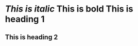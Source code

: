 _This is italic_
__This is bold__
This is heading 1
=================
This is heading 2
-----------------

